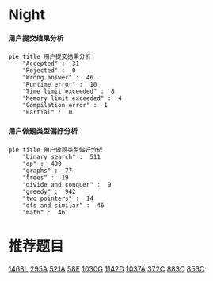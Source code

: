 # Night

<!-- tabs:start -->



#### **用户提交结果分析**

```mermaid
pie title 用户提交结果分析
    "Accepted" :  31
    "Rejected" :  0
    "Wrong answer" :  46
    "Runtime error" :  10
    "Time limit exceeded" :  8
    "Memory limit exceeded" :  4
    "Compilation error" :  1
    "Partial" :  0
```

#### **用户做题类型偏好分析**

```mermaid
pie title 用户做题类型偏好分析
    "binary search" :  511
    "dp" :  490
    "graphs" :  77
    "trees" :  19
    "divide and conquer" :  9
    "greedy" :  942
    "two pointers" :  14
    "dfs and similar" :  46
    "math" :  46
```



<!-- tabs:end -->
# 推荐题目
[1468L](https://codeforces.com/contest/1468/problem/L)
[295A](https://codeforces.com/contest/295/problem/A)
[521A](https://codeforces.com/contest/521/problem/A)
[58E](https://codeforces.com/contest/58/problem/E)
[1030G](https://codeforces.com/contest/1030/problem/G)
[1142D](https://codeforces.com/contest/1142/problem/D)
[1037A](https://codeforces.com/contest/1037/problem/A)
[372C](https://codeforces.com/contest/372/problem/C)
[883C](https://codeforces.com/contest/883/problem/C)
[856C](https://codeforces.com/contest/856/problem/C)
